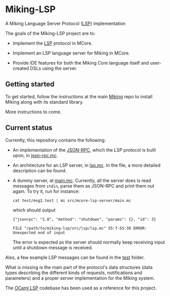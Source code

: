 # Miking-LSP
A Miking Language Server Protocol ([LSP](https://langserver.org/)) implementation

The goals of the Miking-LSP project are to:

* Implement the [LSP](https://langserver.org/) protocol in MCore.

* Implement an LSP language server for Miking in MCore.

* Provide IDE features for both the Miking Core language itself and user-created
  DSLs using the server.

## Getting started

To get started, follow the instructions at the main
[Miking](https://github.com/miking-lang/miking/) repo to install Miking along
with its standard library.

More instructions to come.

## Current status

Currently, this repository contains the following:

- An implementation of the [JSON-RPC](https://www.jsonrpc.org/specification),
  which the LSP protocol is built upon, in [json-rpc.mc](./src/lsp/json-rpc.mc).

- An architecture for an LSP server, in [lsp.mc](./src/lsp/lsp.mc). In the file,
  a more detailed description can be found.

- A dummy server, at [main.mc](./src/mcore-lsp-server/main.mc). Currently, all
  the server does is read messages from `stdin`, parse them as JSON-RPC and
  print them out again. To try it, run for instance:
  ```
  cat test/msg2.test | mi src/mcore-lsp-server/main.mc
  ```
  which should output
  ```
  {"jsonrpc": "2.0", "method": "shutdown", "params": {}, "id": 3}

  FILE "/path/to/miking-lsp/src/lsp/lsp.mc" 55:7-55:38 ERROR: Unexpected end of input
  ```
  The error is expected as the server should normally keep receiving input until
  a shutdown message is received.

Also, a few example LSP messages can be found in the [test](./test) folder.

What is missing is the main part of the protocol's data structures (data types
describing the different kinds of requests, notifications and parameters) and
a proper server implementation for the Miking system.

The [OCaml LSP](https://github.com/ocaml/ocaml-lsp) codebase has been used as a
reference for this project.
